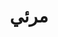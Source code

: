 ---
title: مرئي
description: مرئيات تستحق المشاهدة
image:

# Badge style
style:
    background: "#61ab05"
    color: "#fff"
---
